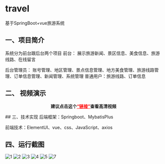 # travel
基于SpringBoot+vue旅游系统

## 一、项目简介
系统分为前台跟后台两个项目 前台： 展示旅游新闻、景区信息、美食信息、旅游线路、在线留言

后台管理员： 账号管理、地区管理、景点信息管理、地方美食管理、旅游线路管理、订单信息管理、新闻管理、系统管理 普通用户：旅游线路、订单信息



## 二、 视频演示

<p style="text-align: center;"><strong><span class="ne-text">建议点击这个</span><a style="color: #ff0000;" href="https://www.bilibili.com/video/BV1gG4y1Q7i1/?spm_id_from=333.999.0.0&vd_source=b5789de9f485ad6d0cfaeca1ad4b230c">“链接”</a>查看高清视频</strong></p>
## 三、技术实现
后端框架：Springboot、MybatisPlus ​

前端技术：ElementUI、vue、css、JavaScript、axios

## 四、运行截图


![1](https://user-images.githubusercontent.com/124327024/234500492-7540248e-fc7a-45c8-98d3-2941704953bd.jpg)
![2](https://user-images.githubusercontent.com/124327024/234500514-db0481f8-c487-4170-bc8e-9cb3f1370fee.jpg)
![3](https://user-images.githubusercontent.com/124327024/234500612-a25f17c5-699b-4741-8aad-1678d6169c10.jpg)
![4](https://user-images.githubusercontent.com/124327024/234500619-2b1d1ffc-c4e0-43f9-9725-3967e1f211d1.jpg)
![5](https://user-images.githubusercontent.com/124327024/234500624-07686270-4777-4422-ab51-889e27fea188.jpg)
![7](https://user-images.githubusercontent.com/124327024/234500648-47950903-0731-4a96-8033-56a688d7cda0.jpg)
